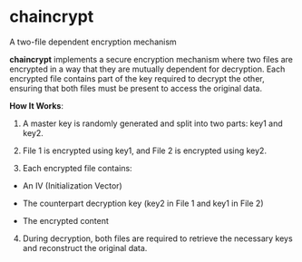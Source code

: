 # chaincrypt
A two-file dependent encryption mechanism

**chaincrypt** implements a secure encryption mechanism where two files are encrypted in a way that they are mutually dependent for decryption. Each encrypted file contains part of the key required to decrypt the other, ensuring that both files must be present to access the original data.

**How It Works**:

1. A master key is randomly generated and split into two parts: key1 and key2.

2. File 1 is encrypted using key1, and File 2 is encrypted using key2.

3. Each encrypted file contains:

- An IV (Initialization Vector)

- The counterpart decryption key (key2 in File 1 and key1 in File 2)

- The encrypted content

4. During decryption, both files are required to retrieve the necessary keys and reconstruct the original data.
